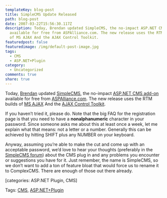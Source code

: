 ```yaml
---
templateKey: blog-post
title: SimpleCMS Update Released
path: blog-post
date: 2007-03-22T15:56:30.117Z
description: Today, Brendan updated SimpleCMS, the no-impact ASP.NET CMS add-on
  available for free from ASPAlliance.com. The new release uses the RTM builds
  of MS AJAX And the AJAX Control Toolkit.
featuredpost: false
featuredimage: /img/default-post-image.jpg
tags:
  - CMS
  - ASP.NET+Plugin
category:
  - Uncategorized
comments: true
share: true
---
```

<!--StartFragment-->

Today, [Brendan](http://aspadvice.com/blogs/name) updated [SimpleCMS](http://aspalliance.com/SimpleCMS), the no-impact [ASP.NET CMS add-on](http://aspalliance.com/simplecms) available for free from [ASPAlliance.com](http://aspalliance.com/). The new release uses the RTM builds of [MS AJAX](http://ajax.asp.net/) And the [AJAX Control Toolkit](http://ajax.asp.net/ajaxtoolkit).

If you haven’t tried it, please do. Note that the big FAQ for the registration page is that you need to have a **nonalphanumeric** character in your password. Since someone asks me about this at least once a week, let me explain what that means: not a letter or a number. Generally this can be achieved by hitting SHIFT plus any NUMBER on your keyboard.

Anyway, assuming you’re able to make the cut and come up with an acceptable password, we’d love to hear your thoughts (preferably in the [SimpleCMS forum](http://aspadvice.com/forums/572/ShowForum.aspx)) about the CMS plug in and any problems you encounter or suggestions you have for it. Just remember, the name is SimpleCMS, so we don’t want to add a ton of feature bloat that would force us to rename it to ComplexCMS. There are enough of those out there already.

\[categories: ASP.NET Plugin, CMS]

Tags: [CMS](http://technorati.com/tag/CMS), [ASP.NET+Plugin](http://technorati.com/tag/ASP.NET+Plugin)

<!--EndFragment-->
